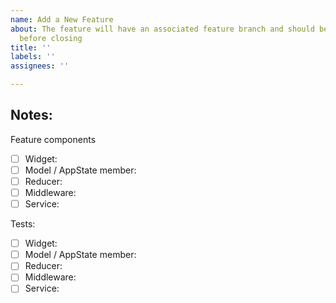 ```yaml
---
name: Add a New Feature
about: The feature will have an associated feature branch and should be well tested
  before closing
title: ''
labels: ''
assignees: ''

---
```


Notes: 
- 

Feature components 
- [ ] Widget: 
- [ ] Model / AppState member: 
- [ ] Reducer: 
- [ ] Middleware: 
- [ ] Service: 

Tests: 
- [ ] Widget: 
- [ ] Model / AppState member: 
- [ ] Reducer: 
- [ ] Middleware: 
- [ ] Service:
